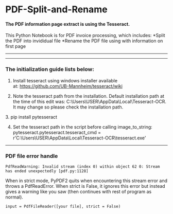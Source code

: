 # PDF-Split-and-Rename

#### The PDF information page extract is using the Tesseract. 


This Python Notebook is for PDF invoice processing, which includes:
*Split the PDF into invididual file
*Rename the PDF file using with information on first page


----------------------------------------------------
----------------------------------------------------

### The initialization guide lists below:
1. Install tesseract using windows installer available at: https://github.com/UB-Mannheim/tesseract/wiki

2. Note the tesseract path from the installation. Default installation path at the time of this edit was: C:\Users\USER\AppData\Local\Tesseract-OCR.
It may change so please check the installation path.

3. pip install pytesseract

4. Set the tesseract path in the script before calling image_to_string:
pytesseract.pytesseract.tesseract_cmd = r'C:\Users\USER\AppData\Local\Tesseract-OCR\tesseract.exe'


----------------------------------------------------
### PDF file error handle

```
PdfReadWarning: Invalid stream (index 0) within object 62 0: Stream has ended unexpectedly [pdf.py:1128]
```
When in strict mode, PyPDF2 quits when encountering this stream error and throws a PdfReadError. When strict is False, it ignores this error but instead gives a warning like you saw (then continues with rest of program as normal).

```
input = PdfFileReader([your file], strict = False)
```
